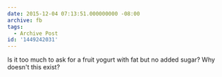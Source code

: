 ```yaml
---
date: 2015-12-04 07:13:51.000000000 -08:00
archive: fb
tags: 
  - Archive Post
id: '1449242031'
---
```


Is it too much to ask for a fruit yogurt with fat but no added sugar? Why doesn't this exist?
